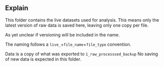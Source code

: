 ## Explain
This folder contains the live datasets used for analysis.
This means only the latest version of raw data is saved here, leaving only one copy per file.

As yet unclear if versioning will be included in the name.

The naming follows a `live_`+`file_name`+`file_type` convention.

Data is a copy of what was exported to `1_raw_processsed_backup`
No saving of new data is expected in this folder.
